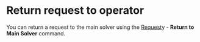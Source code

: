 # Return request to operator
     
You can return a request to the main solver using the [Request](../../list-of-windows/alvao-webapp/requests)y - **Return to Main Solver** command.
